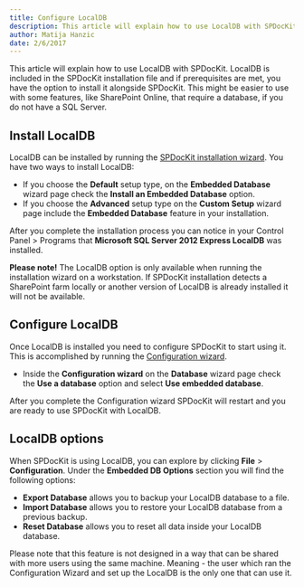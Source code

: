 ```yaml
---
title: Configure LocalDB
description: This article will explain how to use LocalDB with SPDocKit. 
author: Matija Hanzic
date: 2/6/2017
---
```


This article will explain how to use LocalDB with SPDocKit. LocalDB is included in the SPDocKit installation file and if prerequisites are met, you have the option to install it alongside SPDocKit. This might be easier to use with some features, like SharePoint Online, that require a database, if you do not have a SQL Server.

## Install LocalDB

LocalDB can be installed by running the [SPDocKit installation wizard](#internal/installation/installation-guide). You have two ways to install LocalDB:

* If you choose the __Default__ setup type, on the __Embedded Database__ wizard page check the __Install an Embedded Database__ option.
* If you choose the __Advanced__ setup type on the __Custom Setup__ wizard page include the __Embedded Database__ feature in your installation.

After you complete the installation process you can notice in your Control Panel > Programs that __Microsoft SQL Server 2012 Express LocalDB__ was installed.

__Please note!__ The LocalDB option is only available when running the installation wizard on a workstation. If SPDocKit installation detects a SharePoint farm locally or another version of LocalDB is already installed it will not be available.

## Configure LocalDB

Once LocalDB is installed you need to configure SPDocKit to start using it. This is accomplished by running the [Configuration wizard](#internal/configuration/configure-spdockit-database/). 

* Inside the __Configuration wizard__ on the __Database__ wizard page check the __Use a database__ option and select __Use embedded database__.

After you complete the Configuration wizard SPDocKit will restart and you are ready to use SPDocKit with LocalDB.

## LocalDB options

When SPDocKit is using LocalDB, you can explore by clicking __File__ > __Configuration__. Under the __Embedded DB Options__ section you will find the following options:

* __Export Database__ allows you to backup your LocalDB database to a file.
* __Import Database__ allows you to restore your LocalDB database from a previous backup.
* __Reset Database__ allows you to reset all data inside your LocalDB database.

Please note that this feature is not designed in a way that can be shared with more users using the same machine. Meaning - the user which ran the Configuration Wizard and set up the LocalDB is the only one that can use it. 